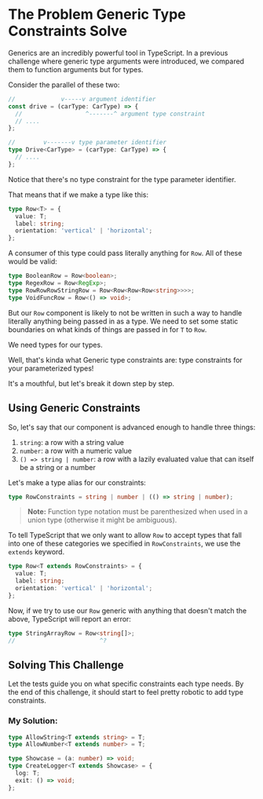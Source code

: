 # The Problem Generic Type Constraints Solve

Generics are an incredibly powerful tool in TypeScript. In a previous challenge where generic type arguments were introduced, we compared them to function arguments but for types.

Consider the parallel of these two:

```typescript
//             v-----v argument identifier
const drive = (carType: CarType) => {
  //                  ^-------^ argument type constraint
  // ....
};

//        v-------v type parameter identifier
type Drive<CarType> = (carType: CarType) => {
  // ....
};
```

Notice that there's no type constraint for the type parameter identifier.

That means that if we make a type like this:

```typescript
type Row<T> = {
  value: T;
  label: string;
  orientation: 'vertical' | 'horizontal';
};
```

A consumer of this type could pass literally anything for `Row`. All of these would be valid:

```typescript
type BooleanRow = Row<boolean>;
type RegexRow = Row<RegExp>;
type RowRowRowStringRow = Row<Row<Row<Row<string>>>>;
type VoidFuncRow = Row<() => void>;
```

But our `Row` component is likely to not be written in such a way to handle literally anything being passed in as a type. We need to set some static boundaries on what kinds of things are passed in for `T` to `Row`.

We need types for our types.

Well, that's kinda what Generic type constraints are: type constraints for your parameterized types!

It's a mouthful, but let's break it down step by step.

## Using Generic Constraints

So, let's say that our component is advanced enough to handle three things:

1. `string`: a row with a string value
2. `number`: a row with a numeric value
3. `() => string | number`: a row with a lazily evaluated value that can itself be a string or a number

Let's make a type alias for our constraints:

```typescript
type RowConstraints = string | number | (() => string | number);
```

> **Note:** Function type notation must be parenthesized when used in a union type (otherwise it might be ambiguous).

To tell TypeScript that we only want to allow `Row` to accept types that fall into one of these categories we specified in `RowConstraints`, we use the `extends` keyword.

```typescript
type Row<T extends RowConstraints> = {
  value: T;
  label: string;
  orientation: 'vertical' | 'horizontal';
};
```

Now, if we try to use our `Row` generic with anything that doesn't match the above, TypeScript will report an error:

```typescript
type StringArrayRow = Row<string[]>;
//                        ^?
```

## Solving This Challenge

Let the tests guide you on what specific constraints each type needs. By the end of this challenge, it should start to feel pretty robotic to add type constraints.

### My Solution:

```typescript
type AllowString<T extends string> = T;
type AllowNumber<T extends number> = T;

type Showcase = (a: number) => void;
type CreateLogger<T extends Showcase> = {
  log: T;
  exit: () => void;
};
